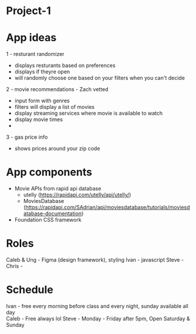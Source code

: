 # Project-1

# App ideas

1 - resturant randomizer
  - displays resturants based on preferences
  - displays if theyre open
  - will randomly choose one based on your filters when you can't decide 

2 - movie recommendations - Zach vetted 
  - input form with genres
  - filters will display a list of movies
  - display streaming services where movie is available to watch 
  - display movie times
  - 

3 - gas price info
  - shows prices around your zip code

# App components
  - Movie APIs from rapid api database
    - utelly (https://rapidapi.com/utelly/api/utelly/)
    - MoviesDatabase (https://rapidapi.com/SAdrian/api/moviesdatabase/tutorials/moviesdatabase-documentation)
  - Foundation CSS framework 



# Roles
  Caleb & Ung - Figma (design framework), styling
  Ivan - javascript
  Steve - 
  Chris -

# Schedule
 Ivan - free every morning before class and every night, sunday available all day <br />
 Caleb - Free always lol
 Steve - Monday - Friday after 5pm, Open Saturday & Sunday 
 
